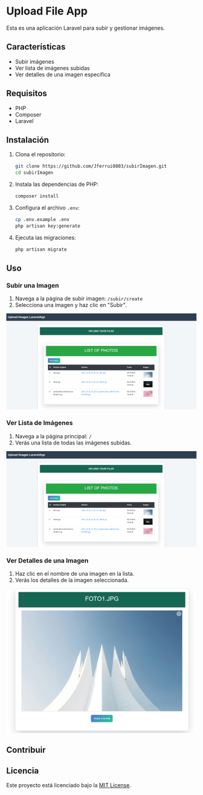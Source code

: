 # Upload File App

Esta es una aplicación Laravel para subir y gestionar imágenes.

## Características

- Subir imágenes
- Ver lista de imágenes subidas
- Ver detalles de una imagen específica

## Requisitos

- PHP 
- Composer
- Laravel

## Instalación

1. Clona el repositorio:
    ```sh
    git clone https://github.com/Jferrui0803/subirImagen.git
    cd subirImagen
    ```

2. Instala las dependencias de PHP:
    ```sh
    composer install
    ```


3. Configura el archivo `.env`:
    ```sh
    cp .env.example .env
    php artisan key:generate
    ```

4. Ejecuta las migraciones:
    ```sh
    php artisan migrate
    ```

## Uso

### Subir una Imagen

1. Navega a la página de subir imagen: `/subir/create`
2. Selecciona una imagen y haz clic en "Subir".

![Subir Imagen](/img/segundacap.png)

### Ver Lista de Imágenes

1. Navega a la página principal: `/`
2. Verás una lista de todas las imágenes subidas.

![Lista de Imágenes](/img/primercap.png)

### Ver Detalles de una Imagen

1. Haz clic en el nombre de una imagen en la lista.
2. Verás los detalles de la imagen seleccionada.

![Detalles de la Imagen](/img/terceracap.png)

## Contribuir


## Licencia

Este proyecto está licenciado bajo la [MIT License](LICENSE).